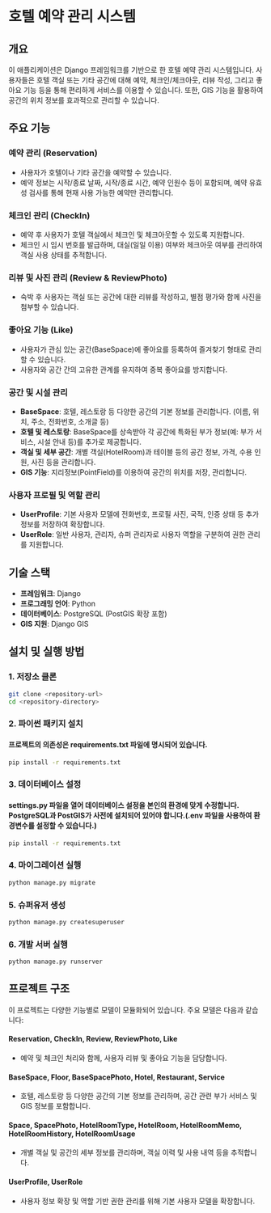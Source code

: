 # 호텔 예약 관리 시스템

## 개요

이 애플리케이션은 Django 프레임워크를 기반으로 한 호텔 예약 관리 시스템입니다. 사용자들은 호텔 객실 또는 기타 공간에 대해 예약, 체크인/체크아웃, 리뷰 작성, 그리고 좋아요 기능 등을 통해 편리하게 서비스를 이용할 수 있습니다. 또한, GIS 기능을 활용하여 공간의 위치 정보를 효과적으로 관리할 수 있습니다.

## 주요 기능

### 예약 관리 (Reservation)
- 사용자가 호텔이나 기타 공간을 예약할 수 있습니다.
- 예약 정보는 시작/종료 날짜, 시작/종료 시간, 예약 인원수 등이 포함되며, 예약 유효성 검사를 통해 현재 사용 가능한 예약만 관리합니다.

### 체크인 관리 (CheckIn)
- 예약 후 사용자가 호텔 객실에서 체크인 및 체크아웃할 수 있도록 지원합니다.
- 체크인 시 임시 번호를 발급하며, 대실(일일 이용) 여부와 체크아웃 여부를 관리하여 객실 사용 상태를 추적합니다.

### 리뷰 및 사진 관리 (Review & ReviewPhoto)
- 숙박 후 사용자는 객실 또는 공간에 대한 리뷰를 작성하고, 별점 평가와 함께 사진을 첨부할 수 있습니다.

### 좋아요 기능 (Like)
- 사용자가 관심 있는 공간(BaseSpace)에 좋아요를 등록하여 즐겨찾기 형태로 관리할 수 있습니다.
- 사용자와 공간 간의 고유한 관계를 유지하여 중복 좋아요를 방지합니다.

### 공간 및 시설 관리
- **BaseSpace**: 호텔, 레스토랑 등 다양한 공간의 기본 정보를 관리합니다. (이름, 위치, 주소, 전화번호, 소개글 등)
- **호텔 및 레스토랑**: BaseSpace를 상속받아 각 공간에 특화된 부가 정보(예: 부가 서비스, 시설 안내 등)를 추가로 제공합니다.
- **객실 및 세부 공간**: 개별 객실(HotelRoom)과 테이블 등의 공간 정보, 가격, 수용 인원, 사진 등을 관리합니다.
- **GIS 기능**: 지리정보(PointField)를 이용하여 공간의 위치를 저장, 관리합니다.

### 사용자 프로필 및 역할 관리
- **UserProfile**: 기본 사용자 모델에 전화번호, 프로필 사진, 국적, 인증 상태 등 추가 정보를 저장하여 확장합니다.
- **UserRole**: 일반 사용자, 관리자, 슈퍼 관리자로 사용자 역할을 구분하여 권한 관리를 지원합니다.

## 기술 스택

- **프레임워크**: Django
- **프로그래밍 언어**: Python
- **데이터베이스**: PostgreSQL (PostGIS 확장 포함)
- **GIS 지원**: Django GIS

## 설치 및 실행 방법

### 1. 저장소 클론

```bash
git clone <repository-url>
cd <repository-directory>
```

### 2. 파이썬 패키지 설치
#### 프로젝트의 의존성은 requirements.txt 파일에 명시되어 있습니다.

```bash
pip install -r requirements.txt
```

### 3. 데이터베이스 설정
#### settings.py 파일을 열어 데이터베이스 설정을 본인의 환경에 맞게 수정합니다. PostgreSQL과 PostGIS가 사전에 설치되어 있어야 합니다.(.env 파일을 사용하여 환경변수를 설정할 수 있습니다.)

```bash
pip install -r requirements.txt
```

### 4. 마이그레이션 실행

```bash
python manage.py migrate
```

### 5. 슈퍼유저 생성

```bash
python manage.py createsuperuser
```

### 6. 개발 서버 실행

```bash
python manage.py runserver
```

## 프로젝트 구조

이 프로젝트는 다양한 기능별로 모델이 모듈화되어 있습니다. 주요 모델은 다음과 같습니다:

#### Reservation, CheckIn, Review, ReviewPhoto, Like
- 예약 및 체크인 처리와 함께, 사용자 리뷰 및 좋아요 기능을 담당합니다.

#### BaseSpace, Floor, BaseSpacePhoto, Hotel, Restaurant, Service
- 호텔, 레스토랑 등 다양한 공간의 기본 정보를 관리하며, 공간 관련 부가 서비스 및 GIS 정보를 포함합니다.

#### Space, SpacePhoto, HotelRoomType, HotelRoom, HotelRoomMemo, HotelRoomHistory, HotelRoomUsage
- 개별 객실 및 공간의 세부 정보를 관리하며, 객실 이력 및 사용 내역 등을 추적합니다.

#### UserProfile, UserRole
- 사용자 정보 확장 및 역할 기반 권한 관리를 위해 기본 사용자 모델을 확장합니다.

